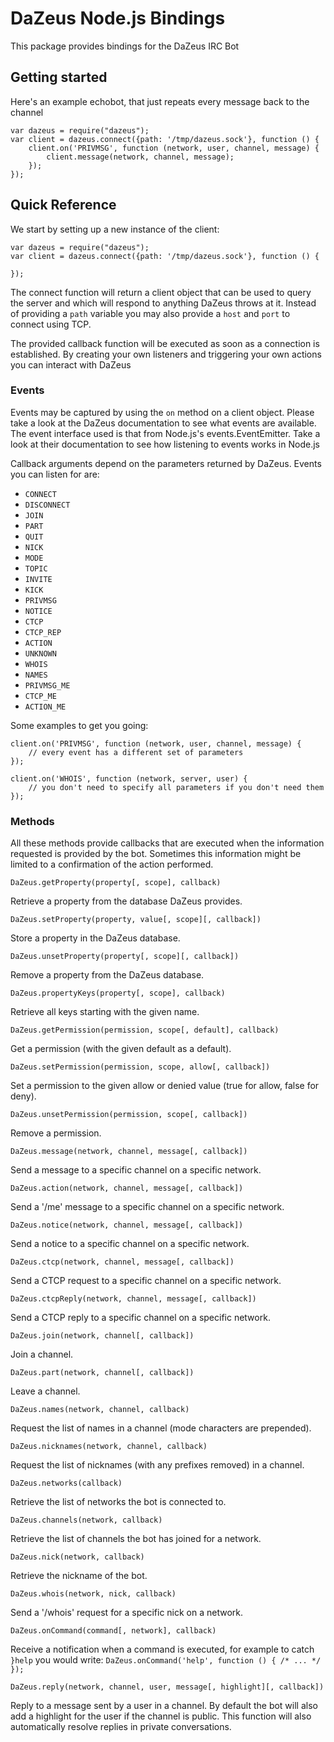 # DaZeus Node.js Bindings
This package provides bindings for the DaZeus IRC Bot

## Getting started
Here's an example echobot, that just repeats every message back to the channel

    var dazeus = require("dazeus");
    var client = dazeus.connect({path: '/tmp/dazeus.sock'}, function () {
        client.on('PRIVMSG', function (network, user, channel, message) {
            client.message(network, channel, message);
        });
    });

## Quick Reference
We start by setting up a new instance of the client:

    var dazeus = require("dazeus");
    var client = dazeus.connect({path: '/tmp/dazeus.sock'}, function () {

    });

The connect function will return a client object that can be used to query the server
and which will respond to anything DaZeus throws at it. Instead of providing a `path`
variable you may also provide a `host` and `port` to connect using TCP.

The provided callback function will be executed as soon as a connection is established.
By creating your own listeners and triggering your own actions you can interact with DaZeus

### Events
Events may be captured by using the `on` method on a client object. Please take a look at
the DaZeus documentation to see what events are available. The event interface used is that from
Node.js's events.EventEmitter. Take a look at their documentation to see how listening to events
works in Node.js

Callback arguments depend on the parameters returned by DaZeus. Events you can listen for are:

- `CONNECT`
- `DISCONNECT`
- `JOIN`
- `PART`
- `QUIT`
- `NICK`
- `MODE`
- `TOPIC`
- `INVITE`
- `KICK`
- `PRIVMSG`
- `NOTICE`
- `CTCP`
- `CTCP_REP`
- `ACTION`
- `UNKNOWN`
- `WHOIS`
- `NAMES`
- `PRIVMSG_ME`
- `CTCP_ME`
- `ACTION_ME`

Some examples to get you going:

    client.on('PRIVMSG', function (network, user, channel, message) {
        // every event has a different set of parameters
    });

    client.on('WHOIS', function (network, server, user) {
        // you don't need to specify all parameters if you don't need them
    });

### Methods
All these methods provide callbacks that are executed when the information requested is provided
by the bot. Sometimes this information might be limited to a confirmation of the action performed.


    DaZeus.getProperty(property[, scope], callback)

Retrieve a property from the database DaZeus provides.


    DaZeus.setProperty(property, value[, scope][, callback])

Store a property in the DaZeus database.


    DaZeus.unsetProperty(property[, scope][, callback])

Remove a property from the DaZeus database.


    DaZeus.propertyKeys(property[, scope], callback)

Retrieve all keys starting with the given name.


    DaZeus.getPermission(permission, scope[, default], callback)

Get a permission (with the given default as a default).


    DaZeus.setPermission(permission, scope, allow[, callback])

Set a permission to the given allow or denied value (true for allow, false for deny).


    DaZeus.unsetPermission(permission, scope[, callback])

Remove a permission.


    DaZeus.message(network, channel, message[, callback])

Send a message to a specific channel on a specific network.


    DaZeus.action(network, channel, message[, callback])

Send a '/me' message to a specific channel on a specific network.


    DaZeus.notice(network, channel, message[, callback])

Send a notice to a specific channel on a specific network.


    DaZeus.ctcp(network, channel, message[, callback])

Send a CTCP request to a specific channel on a specific network.


    DaZeus.ctcpReply(network, channel, message[, callback])

Send a CTCP reply to a specific channel on a specific network.


    DaZeus.join(network, channel[, callback])

Join a channel.


    DaZeus.part(network, channel[, callback])

Leave a channel.


    DaZeus.names(network, channel, callback)

Request the list of names in a channel (mode characters are prepended).


    DaZeus.nicknames(network, channel, callback)

Request the list of nicknames (with any prefixes removed) in a channel.


    DaZeus.networks(callback)

Retrieve the list of networks the bot is connected to.


    DaZeus.channels(network, callback)

Retrieve the list of channels the bot has joined for a network.


    DaZeus.nick(network, callback)

Retrieve the nickname of the bot.


    DaZeus.whois(network, nick, callback)

Send a '/whois' request for a specific nick on a network.

    DaZeus.onCommand(command[, network], callback)

Receive a notification when a command is executed, for example to catch `}help` you would write:
`DaZeus.onCommand('help', function () { /* ... */ });`

    DaZeus.reply(network, channel, user, message[, highlight][, callback])

Reply to a message sent by a user in a channel. By default the bot will also add a highlight for
the user if the channel is public. This function will also automatically resolve replies in private
conversations.
